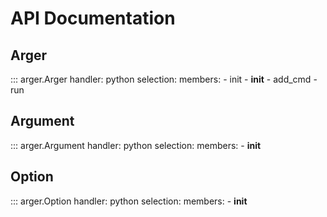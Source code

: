 # API Documentation

## Arger

::: arger.Arger
    handler: python
    selection:
      members:
        - init
        - __init__
        - add_cmd
        - run
    
## Argument

::: arger.Argument
    handler: python
    selection:
      members:
        - __init__
    
## Option

::: arger.Option
    handler: python
    selection:
      members:
        - __init__
